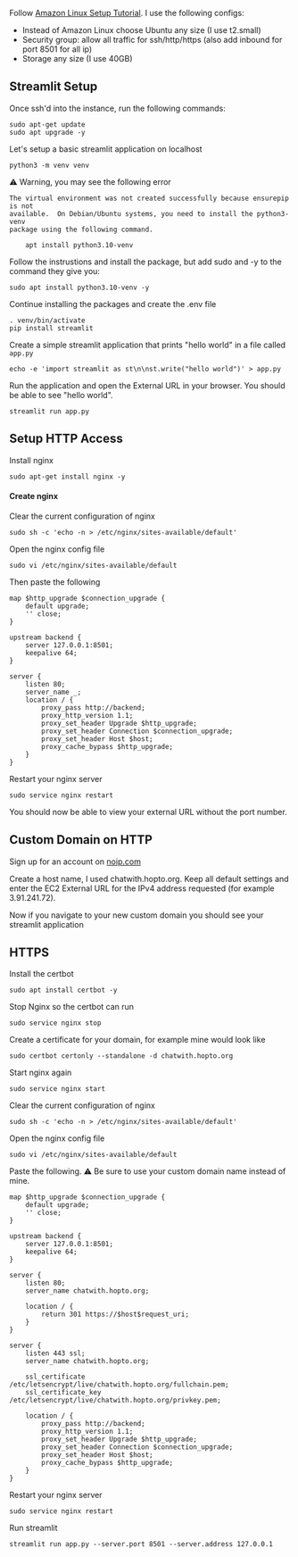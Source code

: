 Follow [Amazon Linux Setup Tutorial](https://docs.aws.amazon.com/AWSEC2/latest/UserGuide/EC2_GetStarted.html). I use the following configs:
- Instead of Amazon Linux choose Ubuntu any size (I use t2.small) 
- Security group: allow all traffic for ssh/http/https (also add inbound for port 8501 for all ip)
- Storage any size (I use 40GB)

## Streamlit Setup

Once ssh'd into the instance, run the following commands:
```
sudo apt-get update
sudo apt upgrade -y
```

Let's setup a basic streamlit application on localhost
```
python3 -m venv venv
```
⚠️ Warning, you may see the following error
```
The virtual environment was not created successfully because ensurepip is not
available.  On Debian/Ubuntu systems, you need to install the python3-venv
package using the following command.

    apt install python3.10-venv
```
Follow the instrustions and install the package, but add sudo and -y to the command they give you:
```
sudo apt install python3.10-venv -y
```
Continue installing the packages and create the .env file
```
. venv/bin/activate
pip install streamlit
```

Create a simple streamlit application that prints "hello world" in a file called `app.py`
```
echo -e 'import streamlit as st\n\nst.write("hello world")' > app.py
```

Run the application and open the External URL in your browser. You should be able to see "hello world".
```
streamlit run app.py
```

## Setup HTTP Access

Install nginx
```
sudo apt-get install nginx -y
```

#### Create nginx
Clear the current configuration of nginx
```
sudo sh -c 'echo -n > /etc/nginx/sites-available/default'
```
Open the nginx config file
```
sudo vi /etc/nginx/sites-available/default
```

Then paste the following
```
map $http_upgrade $connection_upgrade {
    default upgrade;
    '' close;
}

upstream backend {
    server 127.0.0.1:8501;
    keepalive 64;
}

server {
    listen 80;
    server_name _;
    location / {
        proxy_pass http://backend;
        proxy_http_version 1.1;
        proxy_set_header Upgrade $http_upgrade;
        proxy_set_header Connection $connection_upgrade;
        proxy_set_header Host $host;
        proxy_cache_bypass $http_upgrade;
    }
}
```

Restart your nginx server
```
sudo service nginx restart
```
You should now be able to view your external URL without the port number.

## Custom Domain on HTTP
Sign up for an account on [noip.com](https://www.noip.com/)

Create a host name, I used chatwith.hopto.org. Keep all default settings and enter the EC2 External URL for the IPv4 address requested (for example 3.91.241.72).

Now if you navigate to your new custom domain you should see your streamlit application


## HTTPS

Install the certbot
```
sudo apt install certbot -y
```

Stop Nginx so the certbot can run
```
sudo service nginx stop
```

Create a certificate for your domain, for example mine would look like
```
sudo certbot certonly --standalone -d chatwith.hopto.org
```

Start nginx again
```
sudo service nginx start
```

Clear the current configuration of nginx
```
sudo sh -c 'echo -n > /etc/nginx/sites-available/default'
```
Open the nginx config file
```
sudo vi /etc/nginx/sites-available/default
```

Paste the following. ⚠️ Be sure to use your custom domain name instead of mine.
```
map $http_upgrade $connection_upgrade {
    default upgrade;
    '' close;
}

upstream backend {
    server 127.0.0.1:8501;
    keepalive 64;
}

server {
    listen 80;
    server_name chatwith.hopto.org;

    location / {
        return 301 https://$host$request_uri;
    }
}

server {
    listen 443 ssl;
    server_name chatwith.hopto.org;

    ssl_certificate /etc/letsencrypt/live/chatwith.hopto.org/fullchain.pem;
    ssl_certificate_key /etc/letsencrypt/live/chatwith.hopto.org/privkey.pem;

    location / {
        proxy_pass http://backend;
        proxy_http_version 1.1;
        proxy_set_header Upgrade $http_upgrade;
        proxy_set_header Connection $connection_upgrade;
        proxy_set_header Host $host;
        proxy_cache_bypass $http_upgrade;
    }
}
```

Restart your nginx server
```
sudo service nginx restart
```

Run streamlit
```
streamlit run app.py --server.port 8501 --server.address 127.0.0.1
```

